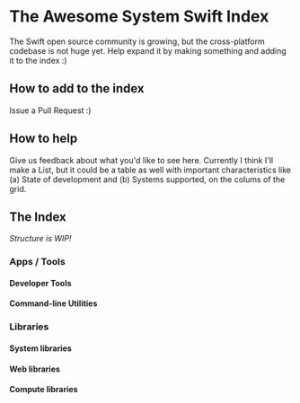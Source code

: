 # The Awesome System Swift Index

The Swift open source community is growing, but the cross-platform codebase is not huge yet. Help expand it by making something and adding it to the index :)

## How to add to the index

Issue a Pull Request :)

## How to help

Give us feedback about what you'd like to see here. Currently I think I'll make a List, but it could be a table as well with important characteristics like (a) State of development and (b) Systems supported, on the colums of the grid.

## The Index

_Structure is WIP!_

### Apps / Tools

#### Developer Tools

#### Command-line Utilities

### Libraries

#### System libraries

#### Web libraries

#### Compute libraries
